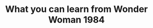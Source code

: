 ---
layout:       post
title:        "What you can learn from Wonder Woman 1984"
url:          "/posts/wonderwoman.html"
canonical_url: "/posts/wonderwoman.html"
redirect_to: /posts/wonderwoman.html
---